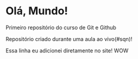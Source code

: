 # Olá, Mundo!
 Primeiro repositório do curso de Git e Github

Repositório criado durante uma aula ao vivo(#sqn)!

Essa linha eu adicionei diretamente no site! WOW
